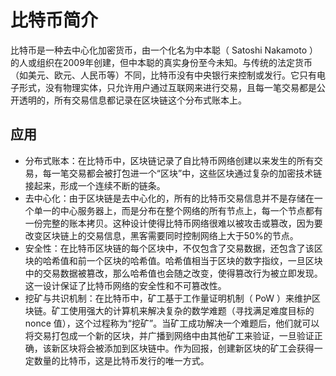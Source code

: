 # 比特币简介

比特币是一种去中心化加密货币，由一个化名为中本聪（ Satoshi Nakamoto ）的人或组织在2009年创建，但中本聪的真实身份至今未知。与传统的法定货币（如美元、欧元、人民币等）不同，比特币没有中央银行来控制或发行。它只有电子形式，没有物理实体，只允许用户通过互联网来进行交易，且每一笔交易都是公开透明的，所有交易信息都记录在区块链这个分布式账本上。

## 应用

- 分布式账本：在比特币中，区块链记录了自比特币网络创建以来发生的所有交易，每一笔交易都会被打包进一个“区块”中，这些区块通过复杂的加密技术链接起来，形成一个连续不断的链条。
- 去中心化：由于区块链是去中心化的，所有的比特币交易信息并不是存储在一个单一的中心服务器上，而是分布在整个网络的所有节点上，每一个节点都有一份完整的账本拷贝。这种设计使得比特币网络很难以被攻击或篡改，因为要改变区块链上的交易信息，黑客需要同时控制网络上大于50%的节点。
- 安全性：在比特币区块链的每个区块中，不仅包含了交易数据，还包含了该区块的哈希值和前一个区块的哈希值。哈希值相当于区块的数字指纹，一旦区块中的交易数据被篡改，那么哈希值也会随之改变，使得篡改行为被立即发现。这一设计保证了比特币网络的安全性和不可篡改性。
- 挖矿与共识机制：在比特币中，矿工基于工作量证明机制（ PoW ）来维护区块链。矿工使用强大的计算机来解决复杂的数学难题（寻找满足难度目标的 nonce 值），这个过程称为“挖矿”。当矿工成功解决一个难题后，他们就可以将交易打包成一个新的区块，并广播到网络中由其他矿工来验证，一旦验证正确，该新区块将会被添加到区块链中。作为回报，创建新区块的矿工会获得一定数量的比特币，这是比特币发行的唯一方式。
